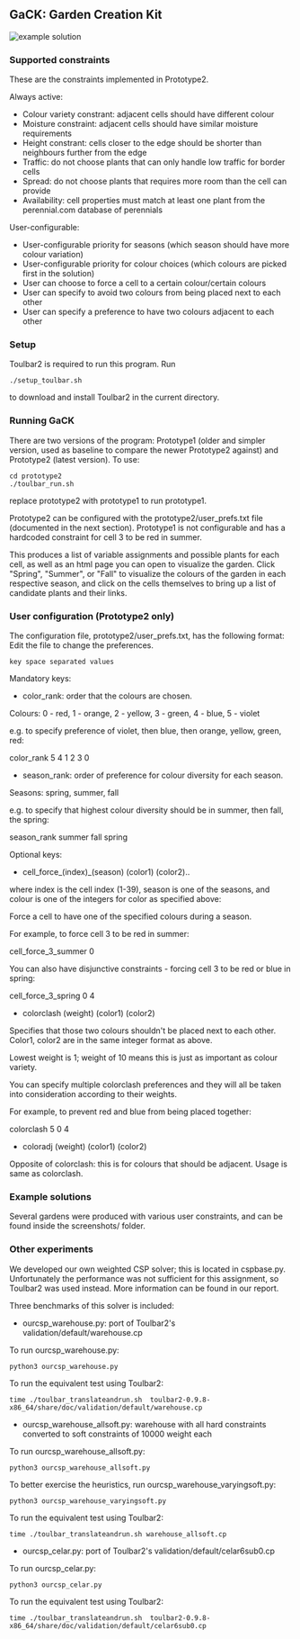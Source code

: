## GaCK: Garden Creation Kit

![example 
solution](screenshots/sample_2/sample_screenshot_no-red-yellow_fall_spring.png)


### Supported constraints

These are the constraints implemented in Prototype2.

Always active:

- Colour variety constrant: adjacent cells should have different colour
- Moisture constraint: adjacent cells should have similar moisture requirements
- Height constrant: cells closer to the edge should be shorter than neighbours 
further from the edge
- Traffic: do not choose plants that can only handle low traffic for border 
cells
- Spread: do not choose plants that requires more room than the cell can provide
- Availability: cell properties must match at least one plant from the 
perennial.com database of perennials

User-configurable:

- User-configurable priority for seasons (which season should have more colour 
variation)
- User-configurable priority for colour choices (which colours are picked first 
in the solution)
- User can choose to force a cell to a certain colour/certain colours
- User can specify to avoid two colours from being placed next to each other
- User can specify a preference to have two colours adjacent to each other

### Setup

Toulbar2 is required to run this program. Run

`./setup_toulbar.sh`

to download and install Toulbar2 in the current directory.

### Running GaCK

There are two versions of the program: Prototype1 (older and simpler version, 
used as baseline to compare the newer Prototype2 against) and Prototype2 
(latest version). To use:

```
cd prototype2
./toulbar_run.sh
```

replace prototype2 with prototype1 to run prototype1.

Prototype2 can be configured with the prototype2/user_prefs.txt file 
(documented in the next section). Prototype1 is not configurable and has a 
hardcoded constraint for cell 3 to be red in summer.

This produces a list of variable assignments and possible plants for each
cell, as well as an html page you can open to visualize the garden.
Click "Spring", "Summer", or "Fall" to visualize the 
colours of the garden in each respective season, and click on the cells
themselves to bring up a list of candidate plants and their links.

### User configuration (Prototype2 only)

The configuration file, prototype2/user_prefs.txt, has the following format:
Edit the file to change the preferences.

```
key space separated values
```

Mandatory keys:

- color_rank: order that the colours are chosen.

Colours: 0 - red, 1 - orange, 2 - yellow, 3 - green, 4 - blue, 5 - violet

e.g. to specify preference of violet, then blue, then orange, yellow, green, 
red:

color_rank 5 4 1 2 3 0

- season_rank: order of preference for colour diversity for each season.

Seasons: spring, summer, fall

e.g. to specify that highest colour diversity should be in summer, then fall, 
the spring:

season_rank summer fall spring

Optional keys:

- cell_force_(index)_(season) (color1) (color2)..

where index is the cell index (1-39), season is one of the seasons, and colour 
is one of the integers for color as specified above:

Force a cell to have one of the specified colours during a season.

For example, to force cell 3 to be red in summer:

cell_force_3_summer 0

You can also have disjunctive constraints - forcing cell 3 to be red or blue in 
spring:

cell_force_3_spring 0 4

- colorclash (weight) (color1) (color2)

Specifies that those two colours shouldn't be placed next to each other. 
Color1, color2 are in the same integer format as above.

Lowest weight is 1; weight of 10 means this is just as important as colour 
variety.

You can specify multiple colorclash preferences and they will all be taken into 
consideration according to their weights.

For example, to prevent red and blue from being placed together:

colorclash 5 0 4

- coloradj (weight) (color1) (color2)

Opposite of colorclash: this is for colours that should be adjacent. Usage is 
same as colorclash.

### Example solutions

Several gardens were produced with various user constraints, and can be
found inside the screenshots/ folder.


### Other experiments

We developed our own weighted CSP solver; this is located in cspbase.py. 
Unfortunately the performance was not sufficient for this assignment, so 
Toulbar2 was used instead. More information can be found in our report.

Three benchmarks of this solver is included:

- ourcsp_warehouse.py: port of Toulbar2's validation/default/warehouse.cp

To run ourcsp_warehouse.py:

`python3 ourcsp_warehouse.py`

To run the equivalent test using Toulbar2:

`time ./toulbar_translateandrun.sh 
toulbar2-0.9.8-x86_64/share/doc/validation/default/warehouse.cp`

- ourcsp_warehouse_allsoft.py: warehouse with all hard constraints converted to 
soft constraints of 10000 weight each

To run ourcsp_warehouse_allsoft.py:

`python3 ourcsp_warehouse_allsoft.py`

To better exercise the heuristics, run ourcsp_warehouse_varyingsoft.py:

`python3 ourcsp_warehouse_varyingsoft.py`

To run the equivalent test using Toulbar2:

`time ./toulbar_translateandrun.sh warehouse_allsoft.cp`

- ourcsp_celar.py: port of Toulbar2's validation/default/celar6sub0.cp

To run ourcsp_celar.py:

`python3 ourcsp_celar.py`

To run the equivalent test using Toulbar2:

`time ./toulbar_translateandrun.sh 
toulbar2-0.9.8-x86_64/share/doc/validation/default/celar6sub0.cp`
